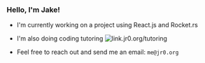 ### Hello, I'm Jake!

- I'm currently working on a project using React.js and Rocket.rs
- I'm also doing coding tutoring ![link.jr0.org/tutoring
](link.jr0.org/tutoring)

- Feel free to reach out and send me an email: `me@jr0.org`

